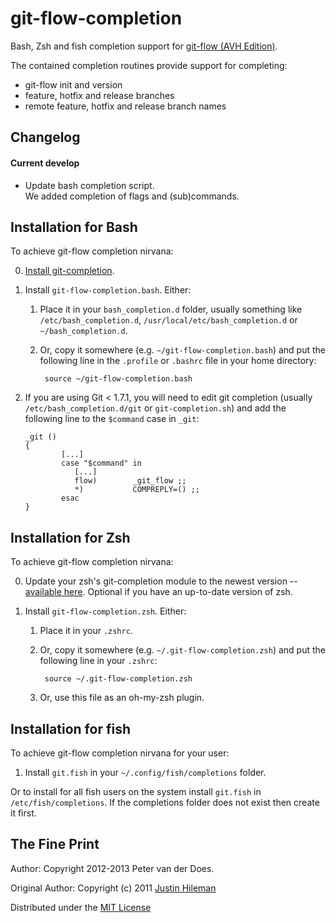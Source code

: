 # git-flow-completion


Bash, Zsh and fish completion support for [git-flow (AVH Edition)](http://github.com/petervanderdoes/gitflow).

The contained completion routines provide support for completing:

 * git-flow init and version
 * feature, hotfix and release branches
 * remote feature, hotfix and release branch names

## Changelog

#### Current develop
  * Update bash completion script.  
    We added completion of flags and (sub)commands.
    
## Installation for Bash


To achieve git-flow completion nirvana:

 0. [Install git-completion](http://github.com/petervanderdoes/git-flow-completion/wiki/Install-Bash-git-completion).

 1. Install `git-flow-completion.bash`. Either:

    1. Place it in your `bash_completion.d` folder, usually something like `/etc/bash_completion.d`,
       `/usr/local/etc/bash_completion.d` or `~/bash_completion.d`.

    2. Or, copy it somewhere (e.g. `~/git-flow-completion.bash`) and put the following line in the `.profile` or
       `.bashrc` file in your home directory:

            source ~/git-flow-completion.bash

 2. If you are using Git < 1.7.1, you will need to edit git completion (usually `/etc/bash_completion.d/git` or
    `git-completion.sh`) and add the following line to the `$command` case in `_git`:

        _git ()
        {
                [...]
                case "$command" in
                   [...]
                   flow)        _git_flow ;;		
                   *)           COMPREPLY=() ;;
                esac
        }


## Installation for Zsh


To achieve git-flow completion nirvana:

 0. Update your zsh's git-completion module to the newest version --
    [available here](http://sourceforge.net/p/zsh/code/ci/master/tree/Completion/Unix/Command/_git). Optional if you have an up-to-date version of zsh.

 1. Install `git-flow-completion.zsh`. Either:

    1. Place it in your `.zshrc`.

    2. Or, copy it somewhere (e.g. `~/.git-flow-completion.zsh`) and put the following line in
       your `.zshrc`:

            source ~/.git-flow-completion.zsh

    3. Or, use this file as an oh-my-zsh plugin.


## Installation for fish

To achieve git-flow completion nirvana for your user:

 1. Install `git.fish` in your `~/.config/fish/completions` folder.
 
Or to install for all fish users on the system install `git.fish` in `/etc/fish/completions`. If the completions folder does not exist then create it first.


## The Fine Print

Author:
Copyright 2012-2013 Peter van der Does.

Original Author:
Copyright (c) 2011 [Justin Hileman](http://justinhileman.com)

Distributed under the [MIT License](http://creativecommons.org/licenses/MIT/)
